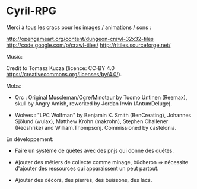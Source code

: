 # Cyril-RPG

Merci à tous les cracs pour les images / animations / sons :

http://opengameart.org/content/dungeon-crawl-32x32-tiles
http://code.google.com/p/crawl-tiles/
http://rltiles.sourceforge.net/


Music:

Credit to Tomasz Kucza (licence: CC-BY 4.0 https://creativecommons.org/licenses/by/4.0/).


Mobs:

 - Orc : Original Muscleman/Ogre/Minotaur by Tuomo Untinen (Reemax), skull by Angry Amish, reworked by Jordan Irwin (AntumDeluge).

 - Wolves : "LPC Wolfman" by Benjamin K. Smith (BenCreating), Johannes Sjölund (wulax), Matthew Krohn (makrohn), Stephen Challener (Redshrike) and William.Thompsonj. Commissioned by castelonia.


En développement:

 - Faire un système de quêtes avec des pnjs qui donne des quêtes.

 - Ajouter des métiers de collecte comme minage, bûcheron => nécessite d'ajouter des ressources qui apparaissent un peut partout.

 - Ajouter des décors, des pierres, des buissons, des lacs.


